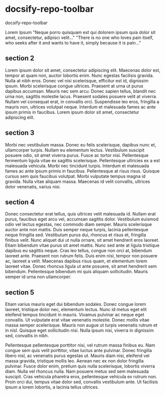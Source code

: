 # docsify-repo-toolbar
docsify-repo-toolbar



Lorem Ipsum
"Neque porro quisquam est qui dolorem ipsum quia dolor sit amet, consectetur, adipisci velit..."
"There is no one who loves pain itself, who seeks after it and wants to have it, simply because it is pain..."


## section 2
Lorem ipsum dolor sit amet, consectetur adipiscing elit. Maecenas dolor est, tempor at quam non, auctor lobortis enim. Nunc egestas facilisis gravida. Nulla at nibh eros. Donec vel nisi scelerisque, efficitur est id, dignissim ipsum. Morbi scelerisque congue ultrices. Praesent at urna ut purus dapibus accumsan. Mauris nec sem arcu. Donec sapien tellus, blandit nec urna non, sagittis molestie lacus. Praesent sodales posuere velit at viverra. Nullam vel consequat erat, in convallis orci. Suspendisse leo eros, fringilla a mauris non, ultrices volutpat neque. Interdum et malesuada fames ac ante ipsum primis in faucibus. Lorem ipsum dolor sit amet, consectetur adipiscing elit.

## section 3
Morbi nec vestibulum massa. Donec eu felis scelerisque, dapibus nunc et, ullamcorper turpis. Nullam eu elementum lectus. Vestibulum suscipit posuere odio, sit amet viverra purus. Fusce ac tortor nisi. Pellentesque fermentum ligula vitae ex sagittis scelerisque. Pellentesque ultricies ex a est malesuada vehicula. Morbi nec tincidunt turpis. Interdum et malesuada fames ac ante ipsum primis in faucibus. Pellentesque at risus risus. Quisque cursus sem quis faucibus volutpat. Morbi vulputate tempus magna id gravida. Nulla vitae aliquam massa. Maecenas id velit convallis, ultrices dolor venenatis, varius nisi.

## section 4

Donec consectetur erat tellus, quis ultrices velit malesuada id. Nullam erat purus, faucibus eget arcu vel, accumsan sagittis dolor. Vestibulum euismod odio vel lectus egestas, nec commodo diam semper. Mauris scelerisque auctor ante non mattis. Duis semper neque turpis, lacinia pellentesque neque fringilla sed. Vestibulum purus dui, rhoncus et risus et, fringilla finibus velit. Nunc aliquet dui ut nulla ornare, sit amet hendrerit eros laoreet. Etiam bibendum vitae purus sit amet mattis. Nunc sed ante at ligula tristique dapibus eu sagittis neque. Cras leo tellus, congue non orci at, bibendum laoreet ante. Praesent non rutrum felis. Duis enim nisl, tempor non posuere ac, laoreet a velit. Maecenas dapibus risus quam, et elementum lorem laoreet vitae. Donec rhoncus ligula ut ante posuere, sit amet hendrerit sem bibendum. Pellentesque bibendum mi quis aliquam sollicitudin. Mauris semper id urna non ullamcorper.

## section 5
Etiam varius mauris eget dui bibendum sodales. Donec congue lorem laoreet, tristique dolor nec, elementum lectus. Nunc id metus eget elit eleifend tempus tincidunt in mauris. Vivamus pulvinar ac neque eget convallis. Ut vulputate erat vitae venenatis molestie. Donec mollis vitae massa semper scelerisque. Mauris non augue ut turpis venenatis rutrum et in nisl. Quisque eget sollicitudin nisi. Nulla ipsum nisi, viverra in dignissim sed, convallis in nibh.

Pellentesque pellentesque porttitor nisi, vel rutrum massa finibus eu. Nam congue sem quis velit porttitor, vitae luctus ante pulvinar. Donec fringilla libero nisl, ac venenatis purus egestas ut. Mauris diam nisi, eleifend vel massa gravida, tristique mollis leo. Aenean nec ex non dolor fringilla pulvinar. Fusce dolor enim, pretium quis nulla scelerisque, lobortis viverra diam. Nulla vel rhoncus nulla. Nam posuere metus sed sem malesuada suscipit. Cras vehicula pharetra eros, pellentesque vehicula ex rutrum non. Proin orci dui, tempus vitae dolor sed, convallis vestibulum ante. Ut facilisis ipsum a lorem lobortis, a lacinia tellus ultrices. 
